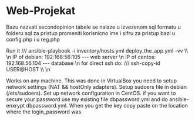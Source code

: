 # Web-Projekat
Bazu nazvati secondopinion
tabele se nalaze u izvezenom sql formatu u folderu sql
za pristup promeniti korisnicno ime i sifru za pristup bazi u config.php i u reg.php

Run it /// ansible-playbook -i inventory/hosts.yml deploy_the_app.yml -vv \\\  \n
IP of debian: 192:168:56:105  --- web server   \n
IP of centos: 192.168.56.104  --- database     \n
for direct ssh do: /// ssh-copy-id USER@HOST \\\  \n

Works on any machine. This was done in VirtualBox you need to setup network settings (NAT && hostOnly adapters). 
Setup sudoers file in debian (/ets/sudoers). 
Set up network configuration in CentOS.
if you want to secure your password use my existing file dbpassword.yml and do ansible-enxrypt dbpassword.yml. When you get the key copy paste on the 
location where the login_password was.
